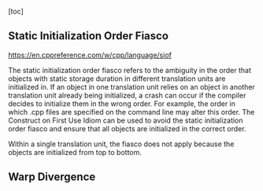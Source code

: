 [toc]



## Static Initialization Order Fiasco

https://en.cppreference.com/w/cpp/language/siof

The static initialization order fiasco refers to the ambiguity in the order that objects with static storage duration in different translation units are initialized in. If an object in one translation unit relies on an object in another translation unit already being initialized, a crash can occur if the compiler decides to initialize them in the wrong order. For example, the order in which .cpp files are specified on the command line may alter this order. The Construct on First Use Idiom can be used to avoid the static initialization order fiasco and ensure that all objects are initialized in the correct order.

Within a single translation unit, the fiasco does not apply because the objects are initialized from top to bottom.

## Warp Divergence



